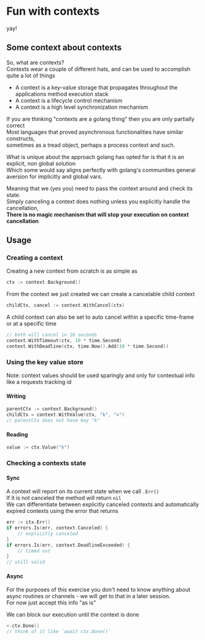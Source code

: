 # Fun with contexts
yay!

## Some context about contexts
So, what are contexts? \
Contexts wear a couple of different hats, and can be used to accomplish quite a lot of things
- A context is a key-value storage that propagates throughout the applications method execution stack
- A context is a lifecycle control mechanism
- A context is a high level synchronization mechanism

If you are thinking "contexts are a golang thing" then you are only partially correct \
Most languages that proved asynchronous functionalities have similar constructs, \
sometimes as a tread object, perhaps a process context and such.

What is unique about the approach golang has opted for is that it is an explicit, non global solution \
Which some would say aligns perfectly with golang's communities general aversion for implicitly and global vars.

Meaning that we (yes you) need to pass the context around and check its state. \
Simply canceling a context does nothing unless you explicitly handle the cancellation, \
**There is no magic mechanism that will stop your execution on context cancellation**

## Usage
### Creating a context
Creating a new context from scratch is as simple as 
```go
ctx := context.Background()
```
From the context we just created we can create a cancelable child context
```go
childCtx, cancel := context.WithCancel(ctx)
```
A child context can also be set to auto cancel within a specific time-frame or at a specific time
```go
// both will cancel in 10 seconds
context.WithTimeout(ctx, 10 * time.Second)
context.WithDeadline(ctx, time.Now().Add(10 * time.Second))
```

### Using the key value store
Note: context values should be used sparingly and only for contextual info like a requests tracking id
#### Writing
```go
parentCtx := context.Background()
childCtx = context.WithValue(ctx, "k", "v")
// parentCtx does not have key "k"
```
#### Reading
```go
value := ctx.Value("k")
```

### Checking a contexts state
#### Sync
A context will report on its current state when we call `.Err()` \
If it is not canceled the method will return `nil` \
We can differentiate between explicitly canceled contexts and automatically expired contexts using the error that returns
```go
err := ctx.Err()
if errors.Is(err, context.Canceled) {
    // explicitly canceled
}
if errors.Is(err, context.DeadlineExceeded) {
    // timed out
}
// still valid
```
#### Async
For the purposes of this exercise you don't need to know anything about async routines or channels - we will get to that in a later session. \
For now just accept this info "as is"

We can block our execution until the context is done
```go
<-ctx.Done()
// think of it like `await ctx.Done()`
```

